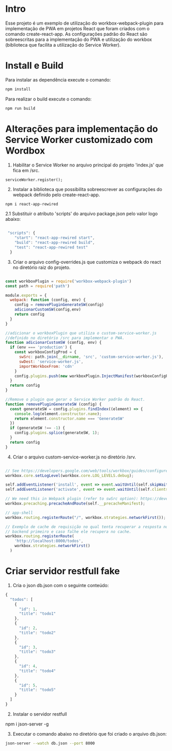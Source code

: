 # Intro

Esse projeto é um exemplo de utilização do workbox-webpack-plugin para implementação de PWA em projetos React que foram criados com o comando create-react-app. As configurações padrão do React são sobreescritas para a implementação do PWA e utilização do workbox (biblioteca que facilita a utilização do Service Worker).

# Install e Build

Para instalar as dependência execute o comando:

``` bash
npm install
```

Para realizar o build execute o comando:

``` bash
npm run build
```

# Alterações para implementação do Service Worker customizado com Wordbox

1. Habilitar o Service Worker no arquivo principal do projeto 'index.js' que fica em /src.

``` javascritp
serviceWorker.register();
```

2. Instalar a biblioteca que possibilita sobreescrever as configurações do webpack definido pelo create-react-app.

``` bash
npm i react-app-rewired
```
2.1 Substituir o atributo 'scripts' do arquivo package.json pelo valor logo abaixo:

``` javascript

 "scripts": {
    "start": "react-app-rewired start",
    "build": "react-app-rewired build",
    "test": "react-app-rewired test"
  }
  ```

3. Criar o arquivo config-overrides.js que customiza o webpack do react no diretório raiz do projeto.

``` javascript

const workboxPlugin = require('workbox-webpack-plugin')
const path = require('path')

module.exports = {
  webpack: function (config, env) {
    config = removePluginGenerateSW(config)
    adicionarCustomSW(config,env)
    return config
  }
}

//adicionar o workboxPlugin que utiliza o custom-service-worker.js 
//definido no diretório /src para implementar o PWA.
function adicionarCustomSW (config, env) {
  if (env === 'production') {
    const workboxConfigProd = {
      swSrc: path.join(__dirname, 'src', 'custom-service-worker.js'),
      swDest: 'service-worker.js',
      importWorkboxFrom: 'cdn'
    } 
    config.plugins.push(new workboxPlugin.InjectManifest(workboxConfigProd))
  }
  return config
}

//Remove o plugin que gerar o Service Worker padrão do React.
function removePluginGenerateSW (config) {
  const generateSW = config.plugins.findIndex((element) => {
    console.log(element.constructor.name);
    return element.constructor.name === 'GenerateSW'
  })
  if (generateSW !== -1) {
    config.plugins.splice(generateSW, 1);
  }
  return config
}
```
4. Criar o arquivo custom-service-worker.js no diretório /srv.

``` javascript

// See https://developers.google.com/web/tools/workbox/guides/configure-workbox
workbox.core.setLogLevel(workbox.core.LOG_LEVELS.debug);

self.addEventListener('install', event => event.waitUntil(self.skipWaiting()));
self.addEventListener('activate', event => event.waitUntil(self.clients.claim()));

// We need this in Webpack plugin (refer to swSrc option): https://developers.google.com/web/tools/workbox/modules/workbox-webpack-plugin#full_injectmanifest_config
workbox.precaching.precacheAndRoute(self.__precacheManifest);

// app-shell
workbox.routing.registerRoute("/", workbox.strategies.networkFirst());

// Exemplo de cache de requisição no qual tenta recuperar a resposta no 
// backend primeiro e caso falhe ele recupera no cache.
workbox.routing.registerRoute(
    'http://localhost:8000/todos',
    workbox.strategies.networkFirst()
  )

```

# Criar servidor restfull fake

1. Cria o json db.json com o seguinte conteúdo:

```javascript
{
  "todos": [
    {
      "id": 1,
      "title": "todo1"
    },
    {
      "id": 2,
      "title": "todo2"
    },
    {
      "id": 3,
      "title": "todo3"
    },
    {
      "id": 4,
      "title": "todo4"
    },
    {
      "id": 5,
      "title": "todo5"
    }
  ]
}
```
2. Instalar o servidor restfull

npm i json-server -g

3. Executar o comando abaixo no diretório que foi criado o arquivo db.json:

``` bash
json-server --watch db.json --port 8000
```
